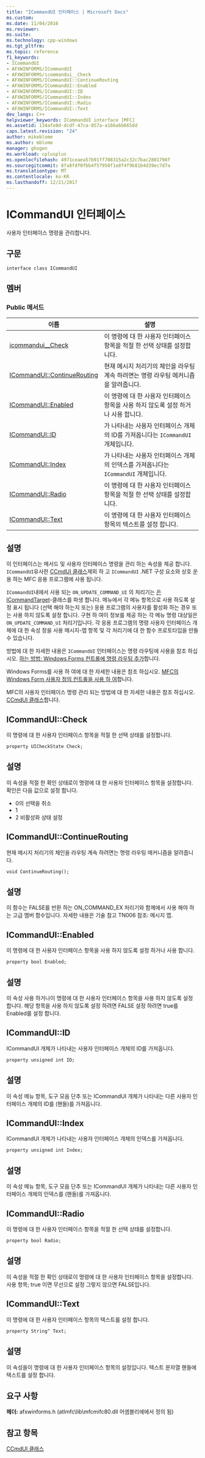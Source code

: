 ```yaml
---
title: "ICommandUI 인터페이스 | Microsoft Docs"
ms.custom: 
ms.date: 11/04/2016
ms.reviewer: 
ms.suite: 
ms.technology: cpp-windows
ms.tgt_pltfrm: 
ms.topic: reference
f1_keywords:
- ICommandUI
- AFXWINFORMS/ICommandUI
- AFXWINFORMS/icommandui__Check
- AFXWINFORMS/ICommandUI::ContinueRouting
- AFXWINFORMS/ICommandUI::Enabled
- AFXWINFORMS/ICommandUI::ID
- AFXWINFORMS/ICommandUI::Index
- AFXWINFORMS/ICommandUI::Radio
- AFXWINFORMS/ICommandUI::Text
dev_langs: C++
helpviewer_keywords: ICommandUI interface [MFC]
ms.assetid: 134afe8d-dcdf-47ca-857a-a166a6b665dd
caps.latest.revision: "24"
author: mikeblome
ms.author: mblome
manager: ghogen
ms.workload: cplusplus
ms.openlocfilehash: 4971ceaea57b91ff708315a2c32c7bac2801798f
ms.sourcegitcommit: 8fa8fdf0fbb4f57950f1e8f4f9b81b4d39ec7d7a
ms.translationtype: MT
ms.contentlocale: ko-KR
ms.lasthandoff: 12/21/2017
---
```

# <a name="icommandui-interface"></a>ICommandUI 인터페이스
사용자 인터페이스 명령을 관리합니다.  
  
## <a name="syntax"></a>구문  
  
```  
interface class ICommandUI  
```  
  
## <a name="members"></a>멤버  
  
### <a name="public-methods"></a>Public 메서드  
  
|이름|설명|  
|----------|-----------------|  
|[icommandui__Check](#check)|이 명령에 대 한 사용자 인터페이스 항목을 적절 한 선택 상태를 설정합니다.|  
|[ICommandUI::ContinueRouting](#continuerouting)|현재 메시지 처리기의 체인을 라우팅 계속 하려면는 명령 라우팅 메커니즘을 알려줍니다.|  
|[ICommandUI::Enabled](#enabled)|이 명령에 대 한 사용자 인터페이스 항목을 사용 하지 않도록 설정 하거나 사용 합니다.|  
|[ICommandUI::ID](#id)|가 나타내는 사용자 인터페이스 개체의 ID를 가져옵니다는 `ICommandUI` 개체입니다.|  
|[ICommandUI::Index](#index)|가 나타내는 사용자 인터페이스 개체의 인덱스를 가져옵니다는 `ICommandUI` 개체입니다.|  
|[ICommandUI::Radio](#radio)|이 명령에 대 한 사용자 인터페이스 항목을 적절 한 선택 상태를 설정합니다.|  
|[ICommandUI::Text](#text)|이 명령에 대 한 사용자 인터페이스 항목의 텍스트를 설정 합니다.|  
  
## <a name="remarks"></a>설명  
 이 인터페이스는 메서드 및 사용자 인터페이스 명령을 관리 하는 속성을 제공 합니다. `ICommandUI`유사한 [CCmdUI 클래스](../../mfc/reference/ccmdui-class.md)제외 하 고 `ICommandUI` .NET 구성 요소와 상호 운용 하는 MFC 응용 프로그램에 사용 됩니다.  
  
 `ICommandUI`내에서 사용 되는 `ON_UPDATE_COMMAND_UI` 의 처리기는 [은 ICommandTarget](../../mfc/reference/icommandtarget-interface.md)-클래스를 파생 합니다. 메뉴에서 각 메뉴 항목으로 사용 하도록 설정 표시 됩니다 (선택 해야 하는지 또는) 응용 프로그램의 사용자를 활성화 하는 경우 또는 사용 하지 않도록 설정 합니다. 구현 하 여이 정보를 제공 하는 각 메뉴 명령 대상일은 `ON_UPDATE_COMMAND_UI` 처리기입니다. 각 응용 프로그램의 명령 사용자 인터페이스 개체에 대 한 속성 창을 사용 메시지-맵 항목 및 각 처리기에 대 한 함수 프로토타입을 만들 수 있습니다.  
  
 방법에 대 한 자세한 내용은 `ICommandUI` 인터페이스는 명령 라우팅에 사용을 참조 하십시오. [하는 방법: Windows Forms 컨트롤에 명령 라우팅 추가](../../dotnet/how-to-add-command-routing-to-the-windows-forms-control.md)합니다.  
  
 Windows Forms를 사용 하 여에 대 한 자세한 내용은 참조 하십시오. [MFC의 Windows Form 사용자 정의 컨트롤을 사용 하 여](../../dotnet/using-a-windows-form-user-control-in-mfc.md)합니다.  
  
 MFC의 사용자 인터페이스 명령 관리 되는 방법에 대 한 자세한 내용은 참조 하십시오. [CCmdUI 클래스](../../mfc/reference/ccmdui-class.md)합니다.  
  
## <a name="check"></a>ICommandUI::Check  
이 명령에 대 한 사용자 인터페이스 항목을 적절 한 선택 상태를 설정합니다.
```
property UICheckState Check;
```
## <a name="remarks"></a>설명  
이 속성을 적절 한 확인 상태로이 명령에 대 한 사용자 인터페이스 항목을 설정합니다. 확인은 다음 값으로 설정 합니다.  
- 0의 선택을 취소  
- 1  
- 2 비활성화 상태 설정  

## <a name="continuerouting"></a>ICommandUI::ContinueRouting   
현재 메시지 처리기의 체인을 라우팅 계속 하려면는 명령 라우팅 메커니즘을 알려줍니다.
```
void ContinueRouting();
```
## <a name="remarks"></a>설명
이 함수는 FALSE를 반환 하는 ON_COMMAND_EX 처리기와 함께에서 사용 해야 하는 고급 멤버 함수입니다. 자세한 내용은 기술 참고 TN006 참조: 메시지 맵.

## <a name="enabled"></a>ICommandUI::Enabled 
이 명령에 대 한 사용자 인터페이스 항목을 사용 하지 않도록 설정 하거나 사용 합니다.
```
property bool Enabled;
```
## <a name="remarks"></a>설명
이 속성 사용 하거나이 명령에 대 한 사용자 인터페이스 항목을 사용 하지 않도록 설정 합니다. 해당 항목을 사용 하지 않도록 설정 하려면 FALSE 설정 하려면 true를 Enabled를 설정 합니다.

## <a name="id"></a>ICommandUI::ID  
ICommandUI 개체가 나타내는 사용자 인터페이스 개체의 ID를 가져옵니다.
```
property unsigned int ID;
```
## <a name="remarks"></a>설명
이 속성 메뉴 항목, 도구 모음 단추 또는 ICommandUI 개체가 나타내는 다른 사용자 인터페이스 개체의 ID를 (핸들)를 가져옵니다.

## <a name="index"></a>ICommandUI::Index   
ICommandUI 개체가 나타내는 사용자 인터페이스 개체의 인덱스를 가져옵니다.
```
property unsigned int Index;
```
## <a name="remarks"></a>설명
이 속성 메뉴 항목, 도구 모음 단추 또는 ICommandUI 개체가 나타내는 다른 사용자 인터페이스 개체의 인덱스를 (핸들)를 가져옵니다.

## <a name="radio"></a>ICommandUI::Radio 
이 명령에 대 한 사용자 인터페이스 항목을 적절 한 선택 상태를 설정합니다.
```
property bool Radio;
```
## <a name="remarks"></a>설명
이 속성을 적절 한 확인 상태로이 명령에 대 한 사용자 인터페이스 항목을 설정합니다. 사용 항목; true 이면 무선으로 설정 그렇지 않으면 FALSE입니다.

## <a name="text"></a>ICommandUI::Text 
이 명령에 대 한 사용자 인터페이스 항목의 텍스트를 설정 합니다.
```
property String^ Text;
```
## <a name="remarks"></a>설명
이 속성을이 명령에 대 한 사용자 인터페이스 항목의 설정입니다. 텍스트 문자열 핸들에 텍스트를 설정 합니다.

## <a name="requirements"></a>요구 사항  
 **헤더:** afxwinforms.h (atlmfc\lib\mfcmifc80.dll 어셈블리에에서 정의 됨)  
  
## <a name="see-also"></a>참고 항목  
 [CCmdUI 클래스](../../mfc/reference/ccmdui-class.md)
